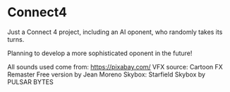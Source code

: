 # Connect4


Just a Connect 4 project, including an AI oponent, who randomly takes its turns.

Planning to develop a more sophisticated oponent in the future!


All sounds used come from: https://pixabay.com/
VFX source: Cartoon FX Remaster Free version by Jean Moreno
Skybox: Starfield Skybox by PULSAR BYTES
